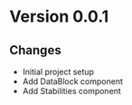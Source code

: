 # Version 0.0.1
## Changes
- Initial project setup
- Add DataBlock component
- Add Stabilities component
